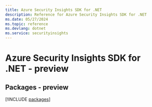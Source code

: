 ```yaml
---
title: Azure Security Insights SDK for .NET
description: Reference for Azure Security Insights SDK for .NET
ms.date: 05/27/2024
ms.topic: reference
ms.devlang: dotnet
ms.service: securityinsights
---
```

# Azure Security Insights SDK for .NET - preview
## Packages - preview
[!INCLUDE [packages](security-insights-index.md)]